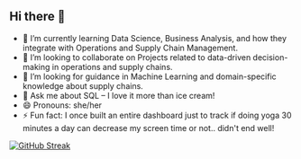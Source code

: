 ## Hi there 👋

- 🌱 I’m currently learning Data Science, Business Analysis, and how they integrate with Operations and Supply Chain Management.
- 👯 I’m looking to collaborate on Projects related to data-driven decision-making in operations and supply chains.
- 🤔 I’m looking for guidance in Machine Learning and domain-specific knowledge about supply chains.
- 💬 Ask me about SQL – I love it more than ice cream!
- 😄 Pronouns: she/her
- ⚡ Fun fact: I once built an entire dashboard just to track if doing yoga 30 minutes a day can decrease my screen time or not.. didn't end well!

[![GitHub Streak](https://streak-stats.demolab.com/?user=pratiibhas)](https://git.io/streak-stats)
